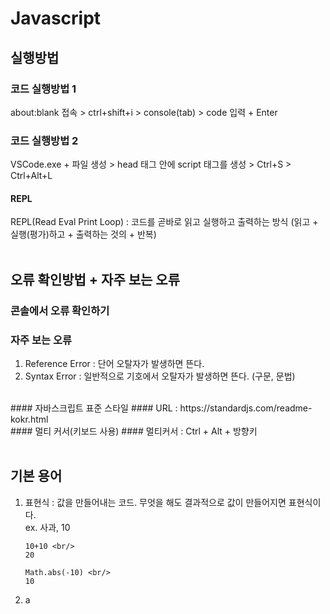 # Javascript #
## 실행방법 ##
### 코드 실행방법 1 ###
about:blank 접속 > ctrl+shift+i > console(tab) > code 입력 + Enter
<br/>
### 코드 실행방법 2 ###
VSCode.exe + 파일 생성 > head 태그 안에 script 태그를 생성 > Ctrl+S > Ctrl+Alt+L
#### REPL ####
REPL(Read Eval Print Loop) : 코드를 곧바로 읽고 실행하고 출력하는 방식 (읽고 + 실행(평가)하고 + 출력하는 것의 + 반복)
<br/>
<br/>

## 오류 확인방법 + 자주 보는 오류 ##
### 콘솔에서 오류 확인하기 ###
### 자주 보는 오류 ###
1. Reference Error : 단어 오탈자가 발생하면 뜬다.
2. Syntax Error : 일반적으로 기호에서 오탈자가 발생하면 뜬다. (구문, 문법)
<br/>
#### 자바스크립트 표준 스타일 ####
URL : https://standardjs.com/readme-kokr.html
<br/>
#### 멀티 커서(키보드 사용) ####
멀티커서 : Ctrl + Alt + 방향키
<br/>
<br/>

## 기본 용어 ##
1. 표현식 : 값을 만들어내는 코드. 무엇을 해도 결과적으로 값이 만들어지면 표현식이다. <br/>
    ex. 사과, 10
    ```
    10+10 <br/>
    20
    ```
    ```
    Math.abs(-10) <br/>
    10
    ```
2. a
